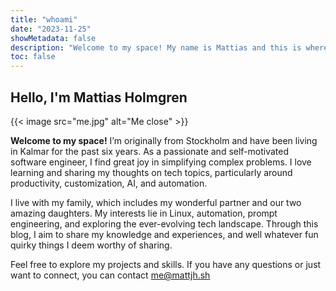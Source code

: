 ```yaml
---
title: "whoami"
date: "2023-11-25"
showMetadata: false
description: "Welcome to my space! My name is Mattias and this is where I share whatever i want!"
toc: false
---
```


## Hello, I'm Mattias Holmgren

{{< image src="me.jpg" alt="Me close" >}}

**Welcome to my space!** I’m originally from Stockholm and have been living in Kalmar for the past six years. As a passionate and self-motivated software engineer, I find great joy in simplifying complex problems. I love learning and sharing my thoughts on tech topics, particularly around productivity, customization, AI, and automation.

I live with my family, which includes my wonderful partner and our two amazing daughters. My interests lie in Linux, automation, prompt engineering, and exploring the ever-evolving tech landscape. Through this blog, I aim to share my knowledge and experiences, and well whatever fun quirky things I deem worthy of sharing.

Feel free to explore my projects and skills. If you have any questions or just want to connect, you can contact [me@mattjh.sh](mailto:me@mattjh.sh)
